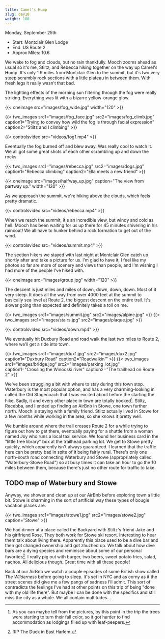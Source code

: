 ```yaml
---
title: Camel's Hump
slug: day18
weight: 180
---
```


Monday, September 25th

- Start: Montclair Glen Lodge
- End: US Route 2
- Approx Miles: 10.6

We wake to fog and clouds, but no rain thankfully. Mooch zooms ahead as usual so it's me, Stiltz, and Rebecca hiking together on the way up Camel's Hump. It's only 1.9 miles from Montclair Glen to the summit, but it's two very steep scrambly rock sections with a little plateau in between them. With fresh legs it really wasn't that bad.

The lighting effects of the morning sun filtering through the fog were really striking. Everything was lit with a bizarre yellow-orange glow.

{{< oneimage src="images/fog_wide.jpg" width="120" >}}

{{< two_images src1="images/fog_face.jpg" src2="images/fog_climb.jpg" caption1="Trying to convey how wild the fog is through facial expression" caption2="Stiltz and I climbing" >}}

{{< controlsvideo src="videos/fog1.mp4" >}}

Eventually the fog burned off and blew away. Was really cool to watch it. We all got some great shots of each other scrambling up and down the rocks.

{{< two_images src1="images/rebecca.jpg" src2="images/dogs.jpg" caption1="Rebecca climbing" caption2="Ella meets a new friend" >}}

{{< oneimage src="images/halfway_up.jpg" caption="The view from partway up." width="120" >}}

As we approach the summit, we're hiking above the clouds, which feels pretty dramatic.

{{< controlsvideo src="videos/rebecca.mp4" >}}

When we reach the summit, it's an incredible view, but windy and cold as hell. Mooch has been waiting for us up there for 45 minutes shivering in his raincoat! We all have to hunker behind a rock formation to get out of the wind.

{{< controlsvideo src="videos/summit.mp4" >}}

The section hikers we stayed with last night at Montclair Glen catch up shortly after and take a picture for us. I'm glad to have it, I feel like my photos so far are more of scenery and views than people, and I'm wishing I had more of the people I've hiked with.

{{< oneimage src="images/group.jpg" width="120" >}}

The descent is just miles and miles of down, down, down, down. Most of it very steep. It does all the way from over 4000 feet at the summit to basically sea level at Route 2, the biggest descent on the entire trail. It's slower going than expected and definitely takes a toll on me.

{{< two_images src1="images/summit.jpg" src2="images/alpine.jpg" >}}
{{< two_images src1="images/stairs.jpg" src2="images/plaque.jpg" >}}

{{< controlsvideo src="videos/down.mp4" >}}

We eventually hit Duxbury Road and road walk the last two miles to Route 2, where we'll get a ride into town.

{{< two_images src1="images/dux1.jpg" src2="images/dux2.jpg" caption1="Duxbury Road" caption2="Roadwalkin'" >}}
{{< two_images src1="images/bridge.jpg" src2="images/parking_lot.jpg" caption1="Crossing the Winooski river" caption2="The trailhead on Route 2" >}}


We've been struggling a bit with where to stay during this town stop. Waterbury is the most popular option, and has a very charming-looking in called the Old Stagecoach that I was excited about before the starting the hike. Sadly, it and every other place in town are totally booked[^1]. Stiltz, Recebba, and I ended up finding an AirBnb in Stowe, one town further north. Mooch is staying with a family friend. Stiltz actually lived in Stowe for a few months while working in the area, so she knows it pretty well.

We bumble around where the trail crosses Route 2 for a while trying to figure out how to get there, eventually paying for a shuttle from a woman named Joy who runs a local taxi service. We found her business card in the "little free library" box at the trailhead parking lot. We get to Stowe pretty quickly, which apparently isn't always guaranteed. I learned that the traffic here can be pretty bad in spite of it being fairly rural. There's only one north-south road connecting Waterbury and Stowe (appropriately called "Waterbury-Stowe Road") so at busy times it can take an hour to go the 10 miles between them, because there's just no other route for traffic to take.

## TODO map of Waterbury and Stowe

Anyway, we shower and clean up at our AirBnb before exploring town a little bit. Stowe is charming in the sort of artificial way these types of bougie vacation places are.

{{< two_images src1="images/stowe1.jpg" src2="images/stowe2.jpg" caption="Stowe" >}}

We had dinner at a place called the Backyard with Stiltz's friend Jake and his girlfriend Rose. They both work for Stowe ski resort. Interesting to hear them talk about living there. Apparently this place used to be a dive bar and then got changed ownership and got zhuzhed up. We talk about how dive bars are a dying species and reminisce about some of our personal favorites[^2]. I really pig out with burger, two beers, sweet potato fries, salad, nachos. All delicious though. Great time with all these people!

Back at our AirBnb we watch a couple episodes of some British show called *The Wilderness* before going to sleep. It's set in NYC and as corny as it the street scenes did give me a few pangs of sadness I'll admit. This sort of contradicts the feelings I've had at other points on this trip of being "done with my old life there". But maybe I can be done with the specifics and still miss the city as a whole. We all contain multitudes...

[^1]: As you can maybe tell from the pictures, by this point in the trip the trees were starting to turn their fall color, so it got harder to find accommodation as lodgings filled up with leaf-peepers.
[^2]: RIP The Duck in East Harlem.
